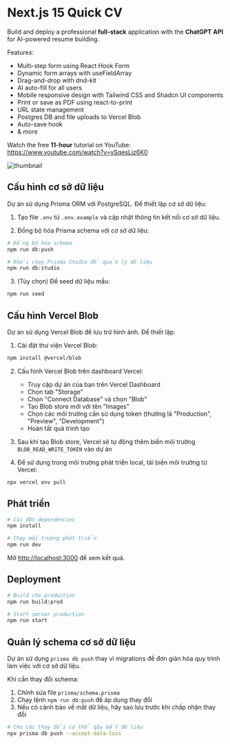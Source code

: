 # Next.js 15 Quick CV

Build and deploy a professional **full-stack** application with the **ChatGPT API** for AI-powered resume building.

Features:

- Multi-step form using React Hook Form
- Dynamic form arrays with useFieldArray
- Drag-and-drop with dnd-kit
- AI auto-fill for all users
- Mobile responsive design with Tailwind CSS and Shadcn UI components
- Print or save as PDF using react-to-print
- URL state management
- Postgres DB and file uploads to Vercel Blob
- Auto-save hook
- & more

Watch the free **11-hour** tutorial on YouTube: https://www.youtube.com/watch?v=ySqesLjz6K0

![thumbnail](https://github.com/user-attachments/assets/f3eaef96-9674-4201-afeb-4deb3500ab6d)

## Cấu hình cơ sở dữ liệu

Dự án sử dụng Prisma ORM với PostgreSQL. Để thiết lập cơ sở dữ liệu:

1. Tạo file `.env` từ `.env.example` và cập nhật thông tin kết nối cơ sở dữ liệu.

2. Đồng bộ hóa Prisma schema với cơ sở dữ liệu:

```bash
# Đồng bộ hóa schema
npm run db:push

# Khởi chạy Prisma Studio để quản lý dữ liệu
npm run db:studio
```

3. (Tùy chọn) Để seed dữ liệu mẫu:

```bash
npm run seed
```

## Cấu hình Vercel Blob

Dự án sử dụng Vercel Blob để lưu trữ hình ảnh. Để thiết lập:

1. Cài đặt thư viện Vercel Blob:
```bash
npm install @vercel/blob
```

2. Cấu hình Vercel Blob trên dashboard Vercel:
   - Truy cập dự án của bạn trên Vercel Dashboard
   - Chọn tab "Storage"
   - Chọn "Connect Database" và chọn "Blob"
   - Tạo Blob store mới với tên "Images"
   - Chọn các môi trường cần sử dụng token (thường là "Production", "Preview", "Development")
   - Hoàn tất quá trình tạo

3. Sau khi tạo Blob store, Vercel sẽ tự động thêm biến môi trường `BLOB_READ_WRITE_TOKEN` vào dự án

4. Để sử dụng trong môi trường phát triển local, tải biến môi trường từ Vercel:
```bash
npx vercel env pull
```

## Phát triển

```bash
# Cài đặt dependencies
npm install

# Chạy môi trường phát triển
npm run dev
```

Mở [http://localhost:3000](http://localhost:3000) để xem kết quả.

## Deployment

```bash
# Build cho production
npm run build:prod

# Start server production
npm run start
```

## Quản lý schema cơ sở dữ liệu

Dự án sử dụng `prisma db push` thay vì migrations để đơn giản hóa quy trình làm việc với cơ sở dữ liệu.

Khi cần thay đổi schema:

1. Chỉnh sửa file `prisma/schema.prisma`
2. Chạy lệnh `npm run db:push` để áp dụng thay đổi
3. Nếu có cảnh báo về mất dữ liệu, hãy sao lưu trước khi chấp nhận thay đổi

```bash
# Cho các thay đổi có thể gây mất dữ liệu
npx prisma db push --accept-data-loss
```

